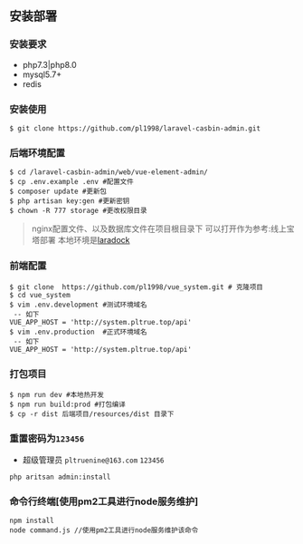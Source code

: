 ## 安装部署

### 安装要求
  * php7.3|php8.0
  * mysql5.7+
  * redis


### 安装使用
```shell script
$ git clone https://github.com/pl1998/laravel-casbin-admin.git
```
### 后端环境配置 
```shell script
$ cd /laravel-casbin-admin/web/vue-element-admin/
$ cp .env.example .env #配置文件
$ composer update #更新包
$ php artisan key:gen #更新密钥
$ chown -R 777 storage #更改权限目录
```
> nginx配置文件、以及数据库文件在项目根目录下 可以打开作为参考:线上宝塔部署 本地环境是[laradock](https://laradock-docs.linganmin.cn/)
### 前端配置
```shell script
$ git clone  https://github.com/pl1998/vue_system.git # 克隆项目
$ cd vue_system
$ vim .env.development #测试环境域名
 -- 如下
VUE_APP_HOST = 'http://system.pltrue.top/api'
$ vim .env.production  #正式环境域名
 -- 如下
VUE_APP_HOST = 'http://system.pltrue.top/api'

```
### 打包项目
```shell script
$ npm run dev #本地热开发
$ npm run build:prod #打包编译
$ cp -r dist 后端项目/resources/dist 目录下

```

### 重置密码为`123456`
  * 超级管理员 `pltruenine@163.com` `123456`
```shell script
php aritsan admin:install
```

### 命令行终端[使用pm2工具进行node服务维护]
```shell script
npm install
node command.js //使用pm2工具进行node服务维护该命令
```
